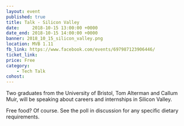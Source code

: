 ```yaml
---
layout: event
published: true
title: Talk - Silicon Valley
date:     2018-10-15 13:00:00 +0000
date_end: 2018-10-15 14:00:00 +0000 
banner: 2018_10_15_silicon_valley.png
location: MVB 1.11
fb_link: https://www.facebook.com/events/697987123906446/
ticket_link:
price: Free
category:
    - Tech Talk
cohost: 
---
```


Two graduates from the University of Bristol, Tom Alterman and Callum Muir, will be speaking about careers and internships in Silicon Valley.

Free food? Of course. See the poll in discussion for any specific dietary requirements.
